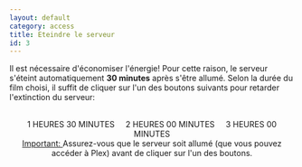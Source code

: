 ```yaml
---
layout: default
category: access
title: Eteindre le serveur
id: 3
---
```

Il est nécessaire d'économiser l'énergie! Pour cette raison, le serveur s'éteint automatiquement **30 minutes** après s'être allumé. Selon la durée du film choisi, il suffit de cliquer sur l'un des boutons suivants pour retarder l'extinction du serveur:
<br/>
<br/>
<p align="center">
<a type="button" class="btn btn-primary btn-lg" onclick="Shutdown('90')"> 1 HEURES 30 MINUTES </a>
&nbsp;&nbsp;&nbsp;
<a type="button" class="btn btn-primary btn-lg" onclick="Shutdown(120)"> 2 HEURES 00 MINUTES </a>
&nbsp;&nbsp;&nbsp;
<a type="button" class="btn btn-primary btn-lg" onclick="Shutdown(180)"> 3 HEURES 00 MINUTES </a>
<br/>
<u>Important: </u> Assurez-vous que le serveur soit allumé (que vous pouvez accéder à Plex) avant de cliquer sur l'un des boutons.
</p>

<script type="text/javascript">
function Shutdown(x){
    $.ajax({
        url:'http://clementg20.sytes.net/shutdown/'+x,
        type:'get',
    });
}
</script>  